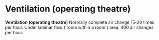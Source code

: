 # Ventilation (operating theatre)

**Ventilation (operating theatre)** Normally complete air change 15-20
times per hour. Under laminar flow ('room within a room') area, 400 air
changes per hour.

